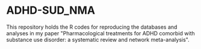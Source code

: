 # ADHD-SUD_NMA
This repository holds the R codes for reproducing the databases and analyses in my paper "Pharmacological treatments for ADHD comorbid with substance use disorder: a systematic review and network meta-analysis".
